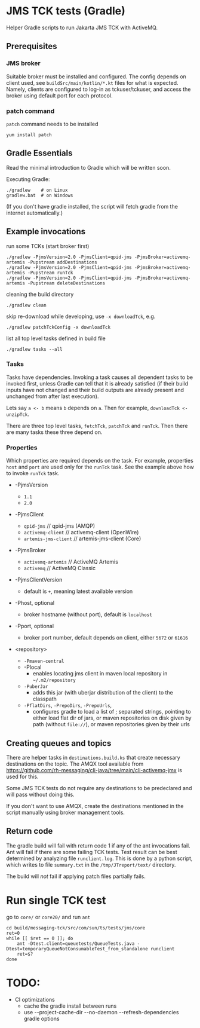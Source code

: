# JMS TCK tests (Gradle)

Helper Gradle scripts to run Jakarta JMS TCK with ActiveMQ.

## Prerequisites

### JMS broker

Suitable broker must be installed and configured.
The config depends on client used, see `buildSrc/main/kotlin/*.kt` files for what is expected.
Namely, clients are configured to log-in as tckuser/tckuser, and access the broker using default port for each protocol.

### patch command

`patch` command needs to be installed

    yum install patch

## Gradle Essentials

Read the minimal introduction to Gradle which will be written soon.

Executing Gradle:

    ./gradlew    # on Linux
    gradlew.bat  # on Windows

(If you don't have gradle installed, the script will fetch gradle from the internet automatically.)

## Example invocations

run some TCKs (start broker first)

    ./gradlew -PjmsVersion=2.0 -PjmsClient=qpid-jms -PjmsBroker=activemq-artemis -Pupstream addDestinations
    ./gradlew -PjmsVersion=2.0 -PjmsClient=qpid-jms -PjmsBroker=activemq-artemis -Pupstream runTck
    ./gradlew -PjmsVersion=2.0 -PjmsClient=qpid-jms -PjmsBroker=activemq-artemis -Pupstream deleteDestinations

cleaning the build directory

    ./gradlew clean

skip re-download while developing, use `-x downloadTck`, e.g.

    ./gradlew patchTckConfig -x downloadTck

list all top level tasks defined in build file

    ./gradlew tasks --all 

### Tasks

Tasks have dependencies. Invoking a task causes all dependent tasks to be invoked first, unless Gradle can tell that it is already satisfied (if their build inputs have not changed and their build outputs are already present and unchanged from after last execution).

Lets say `a <- b` means `b` depends on `a`. Then for example, `downloadTck <- unzipTck`.

There are three top level tasks, `fetchTck`, `patchTck` and `runTck`. Then there are many tasks these three depend on.

### Properties

Which properties are required depends on the task. For example, properties `host` and `port` are used only for the `runTck` task. See the example above how to invoke `runTck` task.

* -PjmsVersion
    * `1.1`
    * `2.0`

* -PjmsClient
    * `qpid-jms` // qpid-jms (AMQP)
    * `activemq-client` // activemq-client (OpenWire)
    * `artemis-jms-client` // artemis-jms-client (Core)

* -PjmsBroker
    * `activemq-artemis` // ActiveMQ Artemis
    * `activemq`  // ActiveMQ Classic

* -PjmsClientVersion
    * default is `+`, meaning latest available version

* -Phost, optional
    * broker hostname (without port), default is `localhost`

* -Pport, optional
    * broker port number, default depends on client, either `5672` or `61616`

* \<repository>
  * `-Pmaven-central`
  * -Plocal
    * enables locating jms client in maven local repository in `~/.m2/repository`
  * `-PuberJar`
    * adds this jar (with uberjar distribution of the client) to the classpath
  * `-PflatDirs`, `-PrepoDirs`, `-PrepoUrls`,
    * configures gradle to load a list of ; separated strings, pointing to
      either load flat dir of jars,
      or maven repositories on disk given by path (without `file://`),
      or maven repositories given by their urls

## Creating queues and topics

There are helper tasks in `destinations.build.ks` that create necessary destinations on the topic.
The AMQX tool available from https://github.com/rh-messaging/cli-java/tree/main/cli-activemq-jmx is used for this.

Some JMS TCK tests do not require any destinations to be predeclared and will pass without doing this.

If you don't want to use AMQX, create the destinations mentioned in the script manually using broker management tools.

## Return code

The gradle build will fail with return code 1 if any of the ant invocations fail. Ant will fail if there are some failing TCK tests. Test result can be best determined by analyzing file `runclient.log`. This is done by a python script, which writes to file `summary.txt` in the `/tmp/JTreport/text/` directory.

The build will *not* fail if applying patch files partially fails.

# Run single TCK test

go to `core/` or `core20/` and run `ant`

    cd build/messaging-tck/src/com/sun/ts/tests/jms/core
    ret=0
    while [[ $ret == 0 ]]; do
        ant -Dtest.client=queuetests/QueueTests.java -Dtest=temporaryQueueNotConsumableTest_from_standalone runclient
        ret=$?
    done

# TODO:

* CI optimizations
  * cache the gradle install between runs
  * use --project-cache-dir --no-daemon --refresh-dependencies gradle options
